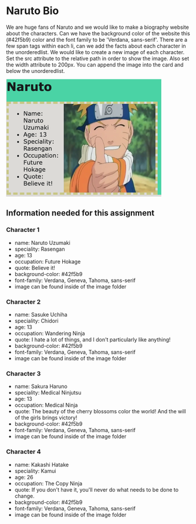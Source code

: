 # Naruto Bio

We are huge fans of Naruto and we would like to make a biography website about the characters. Can we have the background color of the website this (#42f5b9) color and the font family to be 'Verdana, sans-serif'. There are a few span tags within each li, can we add the facts about each character in the unorderedlist. We would like to create a new image of each character. Set the src attribute to the relative path in order to show the image. Also set the width attribute to 200px. You can append the image into the card and below the unorderedlist.

![mockup](./src/images/mockup.png)

## Information needed for this assignment

### Character 1
- name: Naruto Uzumaki
- speciality: Rasengan 
- age: 13
- occupation: Future Hokage
- quote: Believe it!
- background-color: #42f5b9
- font-family: Verdana, Geneva, Tahoma, sans-serif
- image can be found inside of the image folder

### Character 2
- name: Sasuke Uchiha
- speciality: Chidori 
- age: 13
- occupation: Wandering Ninja
- quote: I hate a lot of things, and I don't particularly like anything!
- background-color: #42f5b9
- font-family: Verdana, Geneva, Tahoma, sans-serif
- image can be found inside of the image folder

### Character 3
- name: Sakura Haruno
- speciality: Medical Ninjutsu 
- age: 13
- occupation: Medical Ninja
- quote: The beauty of the cherry blossoms color the world! And the will of the girls brings victory!
- background-color: #42f5b9
- font-family: Verdana, Geneva, Tahoma, sans-serif
- image can be found inside of the image folder

### Character 4
- name: Kakashi Hatake
- speciality: Kamui
- age: 26
- occupation: The Copy Ninja
- quote: If you don't have it, you'll never do what needs to be done to change.
- background-color: #42f5b9
- font-family: Verdana, Geneva, Tahoma, sans-serif
- image can be found inside of the image folder
